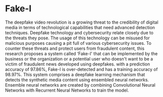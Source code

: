 # Fake-I

The deepfake video revolution is a growing threat to the credibility of digital media in terms of technological capabilities that need advanced detection techniques. Deepfake technology and cybersecurity relate closely due to the threats they pose. The usage of this technology can be misused for malicious purposes causing a pit full of various cybersecurity issues. To counter these threats and protect users from fraudulent content, this research proposes a system called ‘Fake-I' that can be implemented by the business or the organization or a potential user who doesn't want to be a victim of fraudulent news developed using deepfakes. with a prediction accuracy of 97.86%, Fake-I is over-detected and has a training accuracy of 98.97%. This system comprises a deepfake learning mechanism that detects the synthetic media content using ensembled neural networks. Ensemble neural networks are created by combining Convolutional Neural Networks with Recurrent Neural Networks to train the model.
